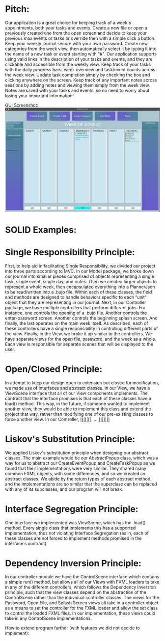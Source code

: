 # Pitch: 
Our application is a great choice for keeping track of a week's appointments, both your tasks and events. Create
    a new file or open a previously created one from the open screen and decide to keep your previous max events or
    tasks or override then with a simple click a button. Keep your weekly journal secure with your own password. Create
    new categories from the week view, then automatically select it by typing it into the name of a new task or event
    starting with "#". Our application supports using valid links in the description of your tasks and events, and they
    are clickable and accessible from the weekly view. Keep track of your tasks with the daily progress bars, week 
    overview and task/event counts across the week view. Update task completion simply by checking the box and clicking
    anywhere on the screen. Keep track of any important notes across sessions by adding notes and viewing them simply
    from the week view. Notes are saved with your tasks and events, so no need to worry about losing your important 
    information!

GUI Screenshot: ![GUIScreenshot.jpg](GUIScreenshot.png)

# SOLID Examples: 

# Single Responsibility Principle:
First, to help aid in facilitating Single Responsibility, we divided our project into three parts according to MVC. In
our Model package, we broke down our journal into smaller pieces comprised of objects representing a single task,
single event, single day, and notes. Then we created larger objects to represent a whole week, then encapsulated 
everything into a PlannerJson to be read/written into a .bujo file. Within each of these classes, the field and methods 
are designed to handle behaviors specific to each "unit" object that they are representing in our journal. Next, 
in our Controller package, we have multiple controllers that perform different jobs. For instance, one controls the 
opening of a .bujo file. Another controls the enter-password screen. Another controls the beginning splash screen. 
And finally, the last operates on the main week itself. As described, each of these controllers have a single 
responsibility in controlling different parts of the view. Finally, in the View, we broke it up similar
to the controllers. We have separate views for the open file, password, and the week as a whole. Each view is
responsible for separate scenes that will be displayed to the user.

# Open/Closed Principle:
In attempt to keep our design open to extension but closed for modification, we made use of interfaces and abstract
classes. In our View, we have a ViewScene interface that all of our View components implements. The contract that the
interface promises is that each of these classes have a load() method. This way, in the future, if someone wanted to
implement another view, they would be able to implement this class and extend the project that way, rather than
modifying one of our pre-existing classes to force another view. In our Controller, [[[[[[[......]]]]]]]

# Liskov's Substitution Principle:
We applied Liskov's substitution principle when designing our abstract classes. The main example would be our
AbstractPopup class, which was a way for us to abstract our CreateEventPopup and CreateTaskPopup as we found that their
implementations were very similar. They shared many common FXML objects, with some differences, and so we created an
abstract classes. We abide by the return types of each abstract method, and the implementations are so similar that
the superclass can be replaced with any of its subclasses, and our program will not break. 

# Interface Segregation Principle:
One interface we implemented was ViewScene, which has the .load() method. Every single class that implements this
has a supported implementation, thus not violating Interface Segregation (as in, each of these classes are not
forced to implement methods promised in the interface's contract).

# Dependency Inversion Principle:
In our controller module we have the ControlScene interface which contains a simple run() method, but allows all of our 
Views with FXML loaders to take in any of the different controllers, which follows the Dependency Inversion principle,
such that the view classes depend on the abstraction of the ControlScene rather than the individual controller classes.
The views for the Password, Open File, and Splash Screen views all take in a controller object as a means to set the 
controller for the FXML loader and allow the set class to control the loaded FXML files. In our implementation, these 
views could take in any ControlScene implementations. 


How to extend program further (with features we did not decide to implement): 
